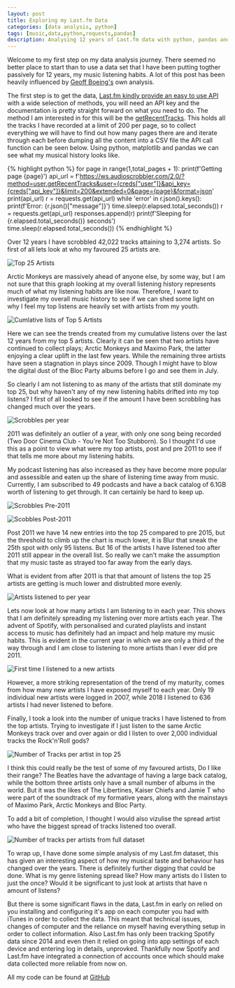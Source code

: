 ```yaml
---
layout: post
title: Exploring my Last.fm Data
categories: [data analysis, python]
tags: [music,data,python,requests,pandas]
description: Analysing 12 years of Last.fm data with python, pandas and matplotlib
---
```


Welcome to my first step on my data analysis journey. There seemed no better place to start than to use a data set that I have been putting togther passively for 12 years, my music listening habits. A lot of this post has been heavily influenced by [Geoff Boeing's](https://geoffboeing.com/2016/05/analyzing-lastfm-history/) own analysis.

The first step is to get the data, [Last.fm kindly provide an easy to use API](https://www.last.fm/api) with a wide selection of methods, you will need an API key and the documentation is pretty straight forward on what you need to do. The method I am interested in for this will be the [getRecentTracks](https://www.last.fm/api/show/user.getRecentTracks). This holds all the tracks I have recorded at a limit of 200 per page, so to collect everything we will have to find out how many pages there are and iterate through each before dumping all the content into a CSV file the API call function can be seen below. Using python, matplotlib and pandas we can see what my musical history looks like.

{% highlight python %}
for page in range(1,total_pages + 1):
    print(f'Getting page {page}')
    api_url = f'https://ws.audioscrobbler.com/2.0/?method=user.getRecentTracks&user={creds["user"]}&api_key={creds["api_key"]}&limit=200&extended=0&page={page}&format=json'
    print(api_url)
    r = requests.get(api_url)
    while 'error' in r.json().keys():
        print(f'Error: {r.json()["message"]}')
        time.sleep(r.elapsed.total_seconds())
        r = requests.get(api_url)
    responses.append(r)
    print(f'Sleeping for {r.elapsed.total_seconds()} seconds')    
    time.sleep(r.elapsed.total_seconds())
{% endhighlight %}

 Over 12 years I have scrobbled 42,022 tracks attaining to 3,274 artists. So first of all lets look at who my favoured 25 artists are. 

![Top 25 Artists](/assets/lastfm-analysis/lastfm-artists-played-most.png)

Arctic Monkeys are massively ahead of anyone else, by some way, but I am not sure that this graph looking at my overall listening history represents much of what my listening habits are like now. Therefore, I want to investigate my overall music history to see if we can shed some light on why I feel my top listens are heavily set with artists from my youth. 

![Cumlative lists of Top 5 Artists](/assets/lastfm-analysis/lastfm-scrobbles-top-artists-years.png)

Here we can see the trends created from my cumulative listens over the last 12 years from my top 5 artists. Clearly it can be seen that two artists have continued to collect plays; Arctic Monkeys and Maximo Park, the latter enjoying a clear uplift in the last few years. While the remaining three artists have seen a stagnation in plays since 2009. Though I might have to blow the digital dust of the Bloc Party albums before I go and see them in July. 

So clearly I am not listening to as many of the artists that still dominate my top 25, but why haven't any of my new listening habits drifted into my top listens? I first of all looked to see if the amount I have been scrobbling has changed much over the years.

![Scrobbles per year](/assets/lastfm-analysis/lastfm-scrobbles-per-year.png) 


2011 was definitely an outlier of a year, with only one song being recorded (Two Door Cinema Club - You're Not Too Stubborn). So I thought I'd use this as a point to view what were my top artists, post and pre 2011 to see if that tells me more about my listening habits. 

My podcast listening has also increased as they have become more popular and assessible and eaten up the share of listening time away from music. Currently, I am subscribed to 49 podcasts and have a back catalog of 6.1GB worth of listening to get through. It can certainly be hard to keep up.

![Scrobbles Pre-2011](/assets/lastfm-analysis/lastfm-top-artists-before-2011.png)

![Scobbles Post-2011](/assets/lastfm-analysis/lastfm-top-artists-after-2011.png)

Post 2011 we have 14 new entries into the top 25 compared to pre 2015, but the threshold to climb up the chart is much lower, it is Blur that sneak the 25th spot with only 95 listens. But 16 of the artists I have listened too after 2011 still appear in the overall list. So really we can't make the assumption that my music taste as strayed too far away from the early days.

What is evident from after 2011 is that that amount of listens the top 25 artists are getting is much lower and distrubted more evenly. 

![Artists listened to per year](/assets/lastfm-analysis/lastfm-unqiue-artsists-per-year.png)

Lets now look at how many artists I am listening to in each year. This shows that I am definitely spreading my listening over more artists each year. The advent of Spotify, with personalised and curated playlists and instant access to music has definitely had an impact and help mature my music habits. This is evident in the current year in which we are only a third of the way through and I am close to listening to more artists than I ever did pre 2011. 

![First time I listened to a new artists](/assets/lastfm-analysis/lastfm-new-artist.png)

However, a more striking representation of the trend of my maturity, comes from how many new artists I have exposed myself to each year. Only 19 individual new artists were logged in 2007, while 2018 I listened to 636 artists I had never listened to before. 

Finally, I took a look into the number of unique tracks I have listened to from the top artists. Trying to investigate if I just listen to the same Arctic Monkeys track over and over again or did I listen to over 2,000 individual tracks the Rock'n'Roll gods? 

![Number of Tracks per artist in top 25](/assets/lastfm-analysis/lastfm-tracks-per-artist-h.png)

I think this could really be the test of some of my favoured artists, Do I like their range? The Beatles have the advantage of having a large back catalog, while the bottom three artists only have a small number of albums in the world. But it was the likes of The Libertines, Kaiser Chiefs and Jamie T who were part of the soundtrack of my formative years, along with the mainstays of Maximo Park, Arctic Monkeys and Bloc Party.

To add a bit of completion, I thought I would also vizulise the spread artist who have the biggest spread of tracks listened too overall.

![Number of tracks per artists from full dataset](/assets/lastfm-analysis/lastfm-tracks-per-all-artist-h.png)

To wrap up, I have done some simple analysis of my Last.fm dataset, this has given an interesting aspect of how my musical taste and behaviour has changed over the years. There is definitely further digging that could be done. What is my genre listening spread like? How many artists do I listen to just the once? Would it be significant to just look at artists that have n amount of listens?

But there is some significant flaws in the data, Last.fm in early on relied on you installing and configuring it's app on each computer you had with iTunes in order to collect the data. This meant that technical issues, changes of computer and the reliance on myself having everything setup in order to collect information. Also Last.fm has only been tracking Spotify data since 2014 and even then it relied on going into app settings of each device and entering log in details, unprovked. Thankfully now Spotify and Last.fm have integrated a connection of accounts once which should make data collected more reliable from now on.

All my code can be found at [GitHub](https://github.com/spacedlevo/lastfm-analysis.git)